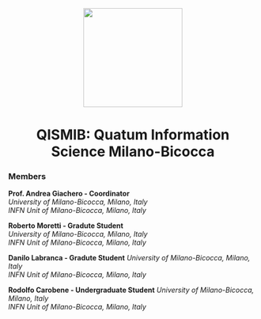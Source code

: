 <div align="center">
<img src="https://avatars.githubusercontent.com/u/74980247?s=400&u=a88078be8d5dd965e43c0e9b4acaddccae1ad431&v=4" width="200">

# QISMIB: Quatum Information Science Milano-Bicocca

</div>

### Members
**Prof. Andrea Giachero - Coordinator**  
*University of Milano-Bicocca, Milano, Italy*  
*INFN Unit of Milano-Bicocca, Milano, Italy* 

**Roberto Moretti - Gradute Student**  
*University of Milano-Bicocca, Milano, Italy*  
*INFN Unit of Milano-Bicocca, Milano, Italy*

**Danilo Labranca - Gradute Student**
*University of Milano-Bicocca, Milano, Italy*    
*INFN Unit of Milano-Bicocca, Milano, Italy* 

**Rodolfo Carobene - Undergraduate Student**
*University of Milano-Bicocca, Milano, Italy*    
*INFN Unit of Milano-Bicocca, Milano, Italy* 
